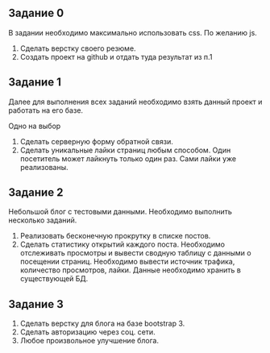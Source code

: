 ## Задание 0

В задании необходимо максимально использовать css. По желанию js.

1. Сделать верстку своего резюме.
2. Создать проект на github и отдать туда результат из п.1

## Задание 1

Далее для выполнения всех заданий необходимо взять данный проект и работать на его базе.

Одно на выбор

1. Сделать серверную форму обратной связи.
2. Сделать уникальные лайки страниц любым способом. Один посетитель может лайкнуть только один раз. Сами лайки уже реализованы.


## Задание 2

Небольшой блог с тестовыми данными. Необходимо выполнить несколько заданий.

1. Реализовать бесконечную прокрутку в списке постов.
2. Сделать статистику открытий каждого поста. Необходимо отслеживать просмотры и вывести сводную таблицу с данными о посещении страниц. Необходимо вывести источник трафика, количество просмотров, лайки. Данные необходимо хранить в существующей БД.

## Задание 3 

1. Сделать верстку для блога на базе bootstrap 3.
2. Сделать авторизацию через соц. сети.
3. Любое произвольное улучшение блога.
